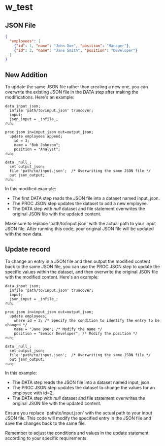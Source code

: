 # w_test

## JSON File

```JSON
{
  "employees": [
    {"id": 1, "name": "John Doe", "position": "Manager"},
    {"id": 2, "name": "Jane Smith", "position": "Developer"}
  ]
}
```

## New Addition

To update the same JSON file rather than creating a new one, you can overwrite the existing JSON file in the DATA step after making the modifications. Here's an example:

```SAS
data input_json;
  infile 'path/to/input.json' truncover;
  input;
  json_input = _infile_;
run;

proc json in=input_json out=output_json;
  update employees append;
    id = 3;
    name = "Bob Johnson";
    position = "Analyst";
run;

data _null_;
  set output_json;
  file 'path/to/input.json';  /* Overwriting the same JSON file */
  put json_output;
run;
```

In this modified example:

- The first DATA step reads the JSON file into a dataset named input_json.
- The PROC JSON step updates the dataset to add a new employee.
- The DATA step with _null_ dataset and file statement overwrites the original JSON file with the updated content.

Make sure to replace 'path/to/input.json' with the actual path to your input JSON file. After running this code, your original JSON file will be updated with the new data.

## Update record

To change an entry in a JSON file and then output the modified content back to the same JSON file, you can use the PROC JSON step to update the specific values within the dataset, and then overwrite the original JSON file with the modified content. Here's an example:

```SAS
data input_json;
  infile 'path/to/input.json' truncover;
  input;
  json_input = _infile_;
run;

proc json in=input_json out=output_json;
  update employees;
    where id = 2; /* Specify the condition to identify the entry to be changed */
    name = "Jane Doe"; /* Modify the name */
    position = "Senior Developer"; /* Modify the position */
run;

data _null_;
  set output_json;
  file 'path/to/input.json';  /* Overwriting the same JSON file */
  put json_output;
run;
```

In this example:

- The DATA step reads the JSON file into a dataset named input_json.
- The PROC JSON step updates the dataset to change the values for an employee with id=2.
- The DATA step with _null_ dataset and file statement overwrites the original JSON file with the updated content.

Ensure you replace 'path/to/input.json' with the actual path to your input JSON file. This code will modify the specified entry in the JSON file and save the changes back to the same file.

Remember to adjust the conditions and values in the update statement according to your specific requirements.
